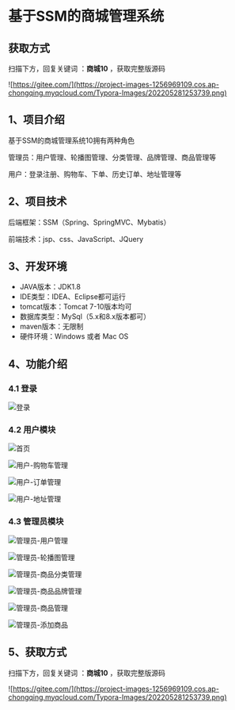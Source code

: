 # 基于SSM的商城管理系统

## 获取方式

扫描下方，回复关键词  ：**商城10** ，获取完整版源码

![https://gitee.com/](https://project-images-1256969109.cos.ap-chongqing.myqcloud.com/Typora-Images/202205281253739.png)

## 1、项目介绍

基于SSM的商城管理系统10拥有两种角色

管理员：用户管理、轮播图管理、分类管理、品牌管理、商品管理等

用户：登录注册、购物车、下单、历史订单、地址管理等


## 2、项目技术

后端框架：SSM（Spring、SpringMVC、Mybatis）

前端技术：jsp、css、JavaScript、JQuery

## 3、开发环境

- JAVA版本：JDK1.8
- IDE类型：IDEA、Eclipse都可运行
- tomcat版本：Tomcat 7-10版本均可
- 数据库类型：MySql（5.x和8.x版本都可） 
- maven版本：无限制
- 硬件环境：Windows 或者 Mac OS


## 4、功能介绍

### 4.1 登录

![登录](https://project-images-1256969109.cos.ap-chongqing.myqcloud.com/Typora-Images/202208141902468.jpg)

### 4.2 用户模块

![首页](https://project-images-1256969109.cos.ap-chongqing.myqcloud.com/Typora-Images/202208141902683.jpg)

![用户-购物车管理](https://project-images-1256969109.cos.ap-chongqing.myqcloud.com/Typora-Images/202208141902632.jpg)

![用户-订单管理](https://project-images-1256969109.cos.ap-chongqing.myqcloud.com/Typora-Images/202208141902586.jpg)

![用户-地址管理](https://project-images-1256969109.cos.ap-chongqing.myqcloud.com/Typora-Images/202208141902681.jpg)

### 4.3 管理员模块

![管理员-用户管理](https://project-images-1256969109.cos.ap-chongqing.myqcloud.com/Typora-Images/202208141902870.jpg)

![管理员-轮播图管理](https://project-images-1256969109.cos.ap-chongqing.myqcloud.com/Typora-Images/202208141902996.jpg)

![管理员-商品分类管理](https://project-images-1256969109.cos.ap-chongqing.myqcloud.com/Typora-Images/202208141902319.jpg)

![管理员-商品品牌管理](https://project-images-1256969109.cos.ap-chongqing.myqcloud.com/Typora-Images/202208141902976.jpg)

![管理员-商品管理](https://project-images-1256969109.cos.ap-chongqing.myqcloud.com/Typora-Images/202208141902192.jpg)

![管理员-添加商品](https://project-images-1256969109.cos.ap-chongqing.myqcloud.com/Typora-Images/202208141902087.jpg)

## 5、获取方式

扫描下方，回复关键词  ：**商城10** ，获取完整版源码



![https://gitee.com/](https://project-images-1256969109.cos.ap-chongqing.myqcloud.com/Typora-Images/202205281253739.png)


